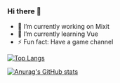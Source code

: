 ### Hi there 👋

- 🔭 I’m currently working on Mixit
- 🌱 I’m currently learning Vue
- ⚡ Fun fact: Have a game channel

[![Top Langs](https://github-readme-stats.vercel.app/api/top-langs/?username=MaxMorozov23&layout=compact)](https://github.com/anuraghazra/github-readme-stats)

[![Anurag's GitHub stats](https://github-readme-stats.vercel.app/api?username=MaxMorozov23)](https://github.com/anuraghazra/github-readme-stats)
